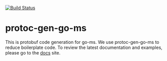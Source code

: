 [![Build Status](http://travis-ci.com/github/yadisnel/protoc-gen-go-ms.svg?branch=master)](https://travis-ci.com/yadisnel/protoc-gen-go-ms)

# protoc-gen-go-ms

This is protobuf code generation for go-ms. We use protoc-gen-go-ms to reduce boilerplate code.
To review the latest documentation and examples, please go to the [docs](https://yadisnel.github.io/protoc-gen-go-ms/) site.
